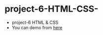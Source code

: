 # project-6-HTML-CSS-
- project-6 HTML &amp; CSS 
- You can demo from [here](https://mohamedyousef-project-6.netlify.app/)
